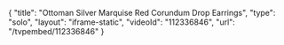 {
    "title": "Ottoman Silver Marquise Red Corundum Drop Earrings",
    "type": "solo",
    "layout": "iframe-static",
    "videoId": "112336846",
    "url": "\/tvpembed\/112336846"
}